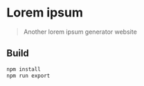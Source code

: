 # Lorem ipsum

> Another lorem ipsum generator website

## Build

```sh
npm install
npm run export
```
